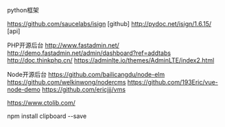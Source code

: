 python框架

https://github.com/saucelabs/isign [github]
http://pydoc.net/isign/1.6.15/ [api]



PHP开源后台
http://www.fastadmin.net/
http://demo.fastadmin.net/admin/dashboard?ref=addtabs
http://doc.thinkphp.cn/
https://adminlte.io/themes/AdminLTE/index2.html


Node开源后台
https://github.com/bailicangdu/node-elm
https://github.com/welkinwong/nodercms
https://github.com/193Eric/vue-node-demo
https://github.com/ericjjj/vms


https://www.ctolib.com/


npm install clipboard --save